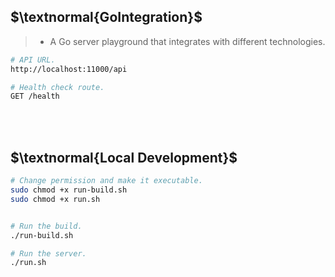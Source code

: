 ## $\textnormal{GoIntegration}$

> - A Go server playground that integrates with different technologies.

```bash
# API URL.
http://localhost:11000/api

# Health check route.
GET /health
```

<br />
<br />



## $\textnormal{Local Development}$

```bash
# Change permission and make it executable.
sudo chmod +x run-build.sh
sudo chmod +x run.sh


# Run the build.
./run-build.sh

# Run the server.
./run.sh
```
